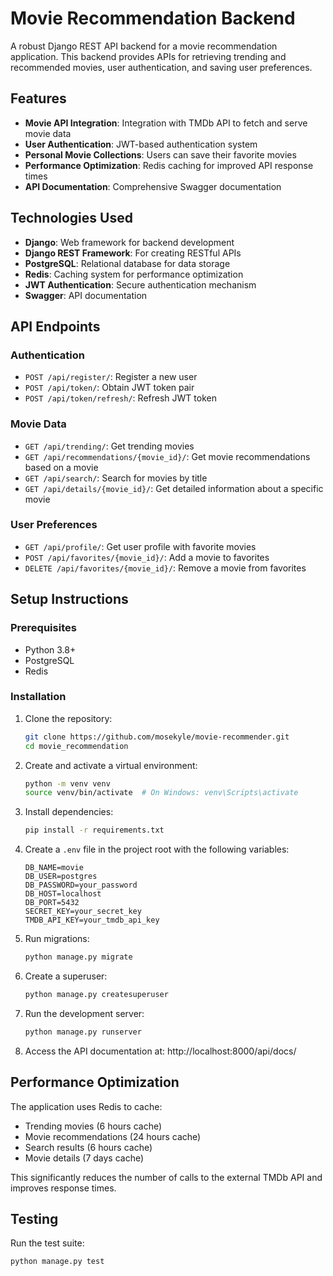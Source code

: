 # Movie Recommendation Backend

A robust Django REST API backend for a movie recommendation application. This backend provides APIs for retrieving trending and recommended movies, user authentication, and saving user preferences.

## Features

- **Movie API Integration**: Integration with TMDb API to fetch and serve movie data
- **User Authentication**: JWT-based authentication system
- **Personal Movie Collections**: Users can save their favorite movies
- **Performance Optimization**: Redis caching for improved API response times
- **API Documentation**: Comprehensive Swagger documentation

## Technologies Used

- **Django**: Web framework for backend development
- **Django REST Framework**: For creating RESTful APIs
- **PostgreSQL**: Relational database for data storage
- **Redis**: Caching system for performance optimization
- **JWT Authentication**: Secure authentication mechanism
- **Swagger**: API documentation

## API Endpoints

### Authentication

- `POST /api/register/`: Register a new user
- `POST /api/token/`: Obtain JWT token pair
- `POST /api/token/refresh/`: Refresh JWT token

### Movie Data

- `GET /api/trending/`: Get trending movies
- `GET /api/recommendations/{movie_id}/`: Get movie recommendations based on a movie
- `GET /api/search/`: Search for movies by title
- `GET /api/details/{movie_id}/`: Get detailed information about a specific movie

### User Preferences

- `GET /api/profile/`: Get user profile with favorite movies
- `POST /api/favorites/{movie_id}/`: Add a movie to favorites
- `DELETE /api/favorites/{movie_id}/`: Remove a movie from favorites

## Setup Instructions

### Prerequisites

- Python 3.8+
- PostgreSQL
- Redis

### Installation

1. Clone the repository:
   ```bash
   git clone https://github.com/mosekyle/movie-recommender.git
   cd movie_recommendation
   ```

2. Create and activate a virtual environment:
   ```bash
   python -m venv venv
   source venv/bin/activate  # On Windows: venv\Scripts\activate
   ```

3. Install dependencies:
   ```bash
   pip install -r requirements.txt
   ```

4. Create a `.env` file in the project root with the following variables:
   ```
   DB_NAME=movie
   DB_USER=postgres
   DB_PASSWORD=your_password
   DB_HOST=localhost
   DB_PORT=5432
   SECRET_KEY=your_secret_key
   TMDB_API_KEY=your_tmdb_api_key
   ```

5. Run migrations:
   ```bash
   python manage.py migrate
   ```

6. Create a superuser:
   ```bash
   python manage.py createsuperuser
   ```

7. Run the development server:
   ```bash
   python manage.py runserver
   ```

8. Access the API documentation at: http://localhost:8000/api/docs/

## Performance Optimization

The application uses Redis to cache:
- Trending movies (6 hours cache)
- Movie recommendations (24 hours cache)
- Search results (6 hours cache)
- Movie details (7 days cache)

This significantly reduces the number of calls to the external TMDb API and improves response times.

## Testing

Run the test suite:
```bash
python manage.py test
```